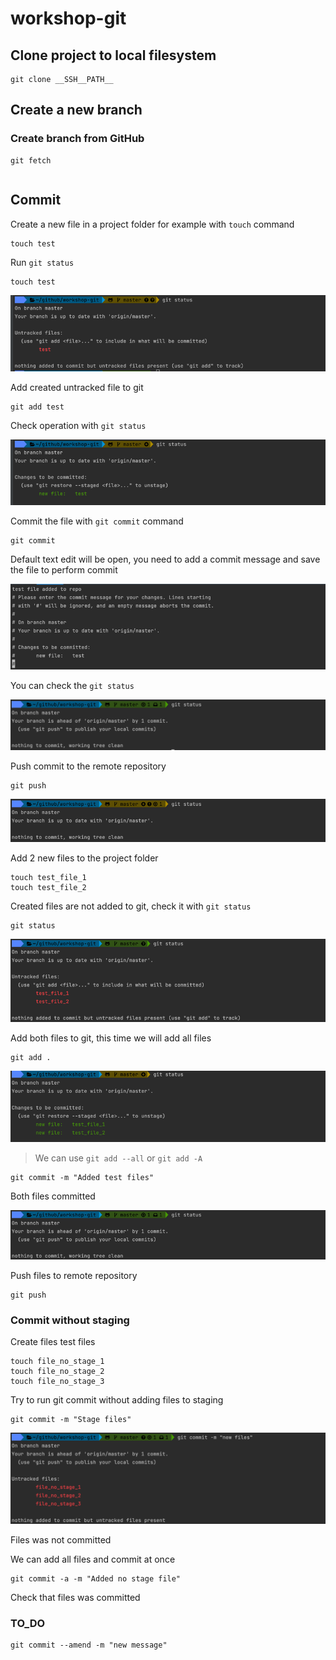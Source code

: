 # workshop-git

## Clone project to local filesystem

```shell
git clone __SSH__PATH__ 
```

## Create a new branch

### Create branch from GitHub



```
git fetch
```

```

```


## Commit

Create a new file in a project folder for example with `touch` command

```shell
touch test
```

Run `git status` 

```shell
touch test
```

![img.png](_docs/images/part_1.png)

Add created untracked file to git

```shell
git add test
```

Check operation with `git status`

![img.png](_docs/images/part_2.png)

Commit the file with `git commit` command

```shell
git commit
```

Default text edit will be open, you need to add a commit message and save the file to perform commit

![img.png](_docs/images/part_3.png)

You can check the `git status`

![img.png](_docs/images/part_4.png)

Push commit to the remote repository

```shell
git push
```

![img.png](_docs/images/part_5.png)

Add 2 new files to the project folder

```shell
touch test_file_1
touch test_file_2
```

Created files are not added to git, check it with `git status`

```shell
git status                                                                                                                                     
```

![img.png](_docs/images/part_6.png)

Add both files to git, this time we will add all files 

```shell
git add .
```

![img.png](_docs/images/part_7.png)

> We can use `git add --all` or `git add -A`

```
git commit -m "Added test files"
```

Both files committed 

![img.png](_docs/images/part_8.png)

Push files to remote repository

```shell
git push
```

### Commit without staging

Create files test files

```shell
touch file_no_stage_1
touch file_no_stage_2
touch file_no_stage_3
```

Try to run git commit without adding files to staging

```shell
git commit -m "Stage files"
```

![img.png](_docs/images/part_9.png)

Files was not committed

We can add all files and commit at once

```shell
git commit -a -m "Added no stage file"
```

Check that files was committed



### TO_DO

```shell
git commit --amend -m "new message"
```